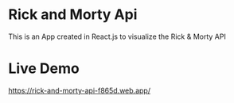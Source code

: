 # Rick and Morty Api

This is an App created in React.js to visualize the Rick & Morty API

# Live Demo
https://rick-and-morty-api-f865d.web.app/
